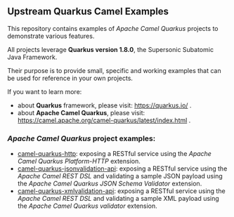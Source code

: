 ## Upstream Quarkus Camel Examples

This repository contains examples of _Apache Camel Quarkus_ projects to demonstrate various features.

All projects leverage **Quarkus version 1.8.0**, the Supersonic Subatomic Java Framework.

Their purpose is to provide small, specific and working examples that can be used for reference in your own projects.

If you want to learn more:
- about **Quarkus** framework, please visit: https://quarkus.io/ .
- about **Apache Camel Quarkus**, please visit: https://camel.apache.org/camel-quarkus/latest/index.html .

### _Apache Camel Quarkus_ project examples:

* [camel-quarkus-http](camel-quarkus-http): exposing a RESTful service using the _Apache Camel Quarkus Platform-HTTP_ extension.
* [camel-quarkus-jsonvalidation-api](camel-quarkus-jsonvalidation-api): exposing a RESTful service using the _Apache Camel REST DSL_ and validating a sample JSON payload using the _Apache Camel Quarkus JSON Schema Validator_ extension.
* [camel-quarkus-xmlvalidation-api](camel-quarkus-xmlvalidation-api): exposing a RESTful service using the _Apache Camel REST DSL_ and validating a sample XML payload using the _Apache Camel Quarkus validator_ extension.